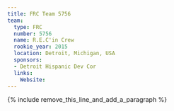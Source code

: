 ```yaml
---
title: FRC Team 5756
team:
  type: FRC
  number: 5756
  name: R.E.C'in Crew
  rookie_year: 2015
  location: Detroit, Michigan, USA
  sponsors:
  - Detroit Hispanic Dev Cor
  links:
    Website:
---
```


{% include remove_this_line_and_add_a_paragraph %}